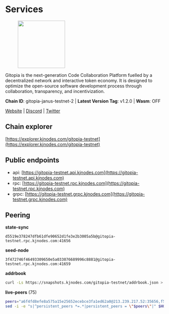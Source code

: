 # Services

<figure><img src="https://raw.githubusercontent.com/kj89/testnet_manuals/main/pingpub/logos/gitopia.png" width="150" alt=""><figcaption></figcaption></figure>

Gitopia is the next-generation Code Collaboration Platform fuelled by  a decentralized network and interactive token economy. It is designed  to optimize the open-source software development process through  collaboration, transparency, and incentivization.

**Chain ID**: gitopia-janus-testnet-2 | **Latest Version Tag**: v1.2.0 | **Wasm**: OFF

[Website](https://gitopia.com/) | [Discord](https://discord.gg/hFTXCGNYDZ) | [Twitter](https://twitter.com/gitopiaDAO)




## Chain explorer
[https://explorer.kjnodes.com/gitopia-testnet](https://explorer.kjnodes.com/gitopia-testnet)

## Public endpoints

* api: [https://gitopia-testnet.api.kjnodes.com](https://gitopia-testnet.api.kjnodes.com)
* rpc: [https://gitopia-testnet.rpc.kjnodes.com](https://gitopia-testnet.rpc.kjnodes.com)
* grpc: [https://gitopia-testnet.grpc.kjnodes.com](https://gitopia-testnet.grpc.kjnodes.com)

## Peering

**state-sync**

```text
d5519e378247dfb61dfe90652d1fe3e2b3005a5b@gitopia-testnet.rpc.kjnodes.com:41656
```

**seed-node**

```text
3f472746f46493309650e5a033076689996c8881@gitopia-testnet.rpc.kjnodes.com:41659
```

**addrbook**
```bash
curl -Ls https://snapshots.kjnodes.com/gitopia-testnet/addrbook.json > $HOME/.gitopia/config/addrbook.json
```

**live-peers** (75)
```bash
peers="a6f4fd8efe8a575a15e25652ecebce3fa1ed62a0@213.239.217.52:35656,f552c1503a04d2455bec87d1d427884e5282bae1@176.9.22.117:41656,f9b892ea2e8ed8aa83f7b98e7e47371c23b01924@213.239.207.175:36656,6ea375302fdd319ef64e013f469e286faf739da8@213.239.207.165:20086,c78af3c8a2fa3d398dedb1ad9052eaf60dc27434@95.216.163.254:41656,e88708f6bda2af195f0ec48b9868e588ead964fb@144.91.82.239:26656,4210af79e9137b8647174c003b6b329caaa8e3da@95.217.85.254:15609,d5519e378247dfb61dfe90652d1fe3e2b3005a5b@65.109.68.190:41656,5c2a752c9b1952dbed075c56c600c3a79b58c395@195.3.220.140:27036,ae5d5b47ea732ff509114f405967f61eb3d86ac6@75.119.146.171:656,9bb344d83fc1fafc4bce6b8e4a95b82f37ac4f31@82.208.20.136:26656,f0b8227e40f25eaec0e25b9e91ca199d2d9a1ecb@167.86.94.177:656,95fbdc6d62be17db6688222b15b57d3e795ed07a@167.86.84.102:656,4e0e57bcac8aa2bc3188d5b7845eeee61a61f3f0@194.163.170.165:26656,374da78901e59810277fc35482bce6e30953f488@80.79.6.155:41656,c03e9f152bb1becc54d4424d02249135d39be09f@81.0.218.106:41656,399d4e19186577b04c23296c4f7ecc53e61080cb@34.142.156.29:26656,ea53a3f77fe373f47be4e77fd5f9ff526dfaec33@51.79.143.46:41656,082e95b5d5351e68dcfb24dff802f9064cfd5a4c@65.109.92.241:51056,eccdf1d5bf33bc1733838562b4d4a4a45869c3a8@135.181.183.93:41656,73de34b1d08fdd58b5a5c0ec6d2560310c1ebe90@38.242.151.86:26656,007d2419fea80aee707d009af0153f5105c53379@38.242.139.164:656,fd3c90536aafeb61fb735ca15fec7cb1f0747f8c@77.91.73.34:656,6a0c01a8ee09166801f049cd173b8519efb536c4@154.53.63.63:26656,66116d559390844588c67db54b894779cf00d559@5.9.61.237:41656,820024c34989e7605d9367847e1fc2d01ad763bd@65.109.92.235:30656,05182a9b6121c9fcbb493f9bb3843e20e076e479@38.242.231.113:656,4ce95178f6543d6cc8335f9d998f36f7b804d6ab@84.46.249.227:26656,ffb4f7d43d6449c292d4e60c8a48eb3d31c39691@38.242.139.100:656,98bdfc67810bf7ac8f5c45b2c677b4bf199eb42e@185.193.67.65:41656,df5b61e51ab2f6c3bf1f3c387ba1586a84b41b25@141.95.65.26:27956,0c31077af45cb4f0424e58c91b0a917c36a90fd9@65.108.195.235:16656,38f4e436b28b05850fa9b67cadf0700123cec094@45.10.154.166:26656,63381c5528ed8ca93f9ba31008a9630d21b29a97@142.132.152.46:46656,bc688b2be879ba5bfa34587e096a9c9a4df2e6d4@45.151.122.116:656,0eb70bf5e2403694109f9bba184570074c2dfdd5@38.242.235.255:26656,2f0484f05aa2d58d91aa21ea7cb9ce81c2e207ea@85.239.240.187:26656,7182dfadba43a9a3b35f6862e63f75be20c8b1db@95.217.214.125:41656,075aa5cd1437de2a072878c347f9d4eb5849c842@86.48.5.165:26656,dc53e8e177319816b1c898ca79f821369ea96b26@209.145.56.41:41656,71d125deda13528c4e72ec4327699882f12c3b72@109.123.254.218:26656,926b47f8d786e544ec3a9200c61b5b04729a9d57@199.175.98.127:41656,b745e0c6a1e0c7ec248ec274cfd038ed4bc4c2cf@65.21.134.202:26356,b6651c7b043ef4bdccd7906b0f06de2bbdfe8a60@193.46.243.75:26656,c5fa8b2df54c71b7a6479d9ba67dcd87b7109f25@103.104.75.230:41656,b443841c75ff451db6ca3c58c253db543dc86b68@185.244.181.103:26656,93c4c73375b5f52020e7e7bd3f901ee28f07e6b7@109.123.243.66:41656,deca8c5aed2d1e617789d80927394a1d4d1c7360@149.102.146.123:26656,4cd60a4dd4211d38d948a86a614f1fd8d3d274eb@75.119.153.139:656,ed177ff3cf334df1a6c190438b0c7b5dd64b423a@45.151.122.140:656,d804235e103d9f0cd86c00c4c445149bb5c38e6a@185.202.239.254:26656,03073657e8bc5bcf71e7fd8df281ab8dcbc8821a@45.151.122.130:656,ce4d9462b4bb348f1a006faabb40fc4271476463@38.146.3.230:11356,098c8f3e70fa1f1bbb447903aea96b8e1f025f13@141.95.145.41:26656,a068b93722efaeaec97f5b86c694d1171241f498@84.46.248.70:41656,43739b82ac0a52697543fff3ac00d267399c1d2d@84.54.23.4:41656,481189b7e246f6c824a969482446c49abbfe76b8@161.97.172.147:26656,6af1ed533c0ff79bd677291047687cd8ae966e89@85.190.246.56:26656,98a1522fc5c2c200f8363ba5885771e7ec1ab5c7@65.21.123.172:41656,7d819fa869f7c5b42c2c7a9538e1a9e7a52cfdee@65.108.226.26:24656,09538ba6159f454a17d76501c59e23bad6fc9d3d@85.190.246.67:26656,8bec864d68a2542233ba37ac94c723fdf0b8e175@45.151.122.136:656,e647d6ff3536a46c25f19957a672573f831b60f1@38.242.154.155:26656,3989c44e8af3427b22a71a94185e85df99d450b4@149.102.158.188:41656,52098a0fdd0dc566615ad37492019d252635bdda@45.85.249.131:656,df09684bec670d3f12b4349232c4647965811dcc@5.180.151.32:26656,e17763e03ef6819b6f549b97abe9da7a1a7eeac8@164.68.121.241:656,9912d5c8d59b7736b0702b18aeb386efe7e46f3f@164.68.111.239:656,24bd5a595d2437f33bbfde9474b8ce6f779b2411@194.163.175.127:41656,1f0f03a1c845e810e5cfeb0d960639c637d049fe@154.26.131.130:36656,61c85d47e1dd86d5a5849450b849078d4d13184b@85.239.244.123:26656,c84906b19dc7dc7bda94ab2167d4b0af64a28b49@45.151.122.191:656,ac606e28c081c679dc23d9a94c29842be8f8b1f1@45.85.249.133:656,df5c15eeaeecb2116ab947e10c065353d762f5ad@185.163.124.151:41656,c6dcaf5c1d59c696a5b93f53cc5a855b2399f09c@149.102.146.49:26656"
sed -i -e "s|^persistent_peers *=.*|persistent_peers = \"$peers\"|" $HOME/.gitopia/config/config.toml
```
